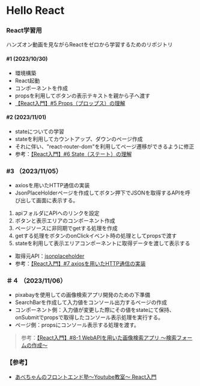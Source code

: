 # Hello React
### React学習用

ハンズオン動画を見ながらReactをゼロから学習するためのリポジトリ

#### #1 (2023/10/30)
* 環境構築
* React起動
* コンポーネントを作成
* propsを利用してボタンの表示テキストを親から子へ渡す
* [【React入門】#5 Props（プロップス）の理解](https://youtu.be/mT6EKxs-ACA?si=UD93Y7gFsR0s2XLg)

#### #2 (2023/11/01)
* stateについての学習
* stateを利用してカウントアップ、ダウンのページ作成
* それに伴い、"react-router-dom"を利用してページ遷移ができるように修正
* 参考：[【React入門】#6 State（ステート）の理解](https://youtu.be/ykiCPXF4bzU?si=2JVrq7QTLIfinU5C)

### #3 （2023/11/05）
* axiosを用いたHTTP通信の実装
* JsonPlaceHolderページを作成してボタン押下でJSONを取得するAPIを呼び出して画面に表示する。
1. apiフォルダにAPIへのリンクを設定
2. ボタンと表示エリアのコンポーネント作成
3. ページソースに非同期でgetする処理を作成
4. getする処理をボタンのonClickイベント時の処理としてpropsで渡す
5. stateを利用して表示エリアコンポーネントに取得データを渡して表示する
* 取得元API：[jsonplaceholder](https://jsonplaceholder.typicode.com)
* 参考：[【React入門】#7 axiosを用いたHTTP通信の実装](https://youtu.be/tPK0nDpnu98?si=LIT2II_PI_UO0bpw)

### ＃４ （2023/11/06）
- pixabayを使用しての画像検索アプリ開発のための下準備
- SearchBarを作成して入力値をコンソール出力するページの作成
- コンポーネント側：入力値が変更した際にその値をstateにて保持、onSubmitでpropsで取得したコンソール表示処理を実行する。
- ページ側：propsにコンソール表示する処理を渡す。

> 参考：[【React入門】#8-1 WebAPIを用いた画像検索アプリ 〜検索フォームの作成〜](https://youtube.com/watch?v=2PdVUO7FitM&list=PLtbitg0evatiDrOncn51ku2mD1LGve-_h&index=8)


### 【参考】

* [あべちゃんのフロントエンド塾〜Youtube教室〜 React入門](https://youtube.com/playlist?list=PLtbitg0evatiDrOncn51ku2mD1LGve-_h&si=d9Df6X_JHlHAQmgg)
  
